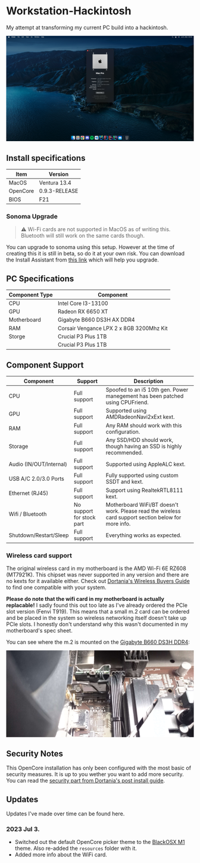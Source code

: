 # Workstation-Hackintosh
My attempt at transforming my current PC build into a hackintosh.

![Screenshot of the "About This Mac" window and the desktop.](./screenshot.png)

## Install specifications

| Item     | Version       |
|----------|---------------|
| MacOS    | Ventura 13.4  |
| OpenCore | 0.9.3-RELEASE |
| BIOS     | F21           |

### Sonoma Upgrade

> ⚠️ Wi-Fi cards are not supported in MacOS as of writing this. Bluetooth will still work on the same cards though.

You can upgrade to sonoma using this setup. However at the time of creating this it is still in beta, so do it at your own risk. You can download the Install Assistant from [this link](https://swcdn.apple.com/content/downloads/23/44/032-94352-A_DB05J15QWT/4x91v0yzolyiat5cat76ieu0h78aeu3d03/InstallAssistant.pkg) which will help you upgrade.

## PC Specifications

| Component Type | Component                                |
|----------------|------------------------------------------|
| CPU            | Intel Core I3-13100                      |
| GPU            | Radeon RX 6650 XT                        |
| Motherboard    | Gigabyte B660 DS3H AX DDR4               |
| RAM            | Corsair Vengance LPX 2 x 8GB 3200Mhz Kit |
| Storge         | Crucial P3 Plus 1TB                      |
|                | Crucial P3 Plus 1TB                      |

## Component Support

| Component               | Support                   | Description                                                                                          |
|-------------------------|---------------------------|------------------------------------------------------------------------------------------------------|
| CPU                     | Full support              | Spoofed to an i5 10th gen. Power manegement has been patched using CPUFriend.                        |
| GPU                     | Full support              | Supported using AMDRadeonNavi2xExt kext.                                                             |
| RAM                     | Full support              | Any RAM should work with this configuration.                                                         |
| Storage                 | Full support              | Any SSD/HDD should work, though having an SSD is highly recommended.                                 |
| Audio (IN/OUT/Internal) | Full support              | Supported using AppleALC kext.                                                                       |
| USB A/C 2.0/3.0 Ports   | Full support              | Fully supported using custom SSDT and kext.                                                          |
| Ethernet (RJ45)         | Full support              | Support using RealtekRTL8111 kext.                                                                   |
| Wifi / Bluetooth        | No support for stock part | Motherboard WiFi/BT doesn't work. Please read the wireless card support section below for more info. |
| Shutdown/Restart/Sleep  | Full support              | Everything works as expected.                                                                        |

### Wireless card support

The original wireless card in my motherboard is the AMD Wi-Fi 6E RZ608 (MT7921K). This chipset was never supported in any version and there are no kexts for it available either. Check out [Dortania's Wireless Buyers Guide](https://dortania.github.io/Wireless-Buyers-Guide/) to find one compatible with your system.

**Please do note that the wifi card in my motherboard is actually replacable!** I sadly found this out too late as I've already ordered the PCIe slot version (Fenvi T919). This means that a small m.2 card can be ordered and be placed in the system so wireless networking itself doesn't take up PCIe slots. I honestly don't understand why this wasn't documented in my motherboard's spec sheet.

You can see where the m.2 is mounted on the [Gigabyte B660 DS3H DDR4](https://www.gigabyte.com/Motherboard/B660-DS3H-AX-DDR4-rev-10-11):

![Picture of the wifi card sitting snuggly behind the antenna ports on the other side.](./wifi-card.png)

## Security Notes

This OpenCore installation has only been configured with the most basic of security measures. It is up to you wether you want to add more security. You can read the [security part from Dortania's post install guide](https://dortania.github.io/OpenCore-Post-Install/universal/security.html).

## Updates

Updates I've made over time can be found here.

### 2023 Jul 3.

- Switched out the default OpenCore picker theme to the [BlackOSX M1](https://github.com/blackosx/BsxM1) theme. Also re-added the `resources` folder with it.
- Added more info about the WiFi card.